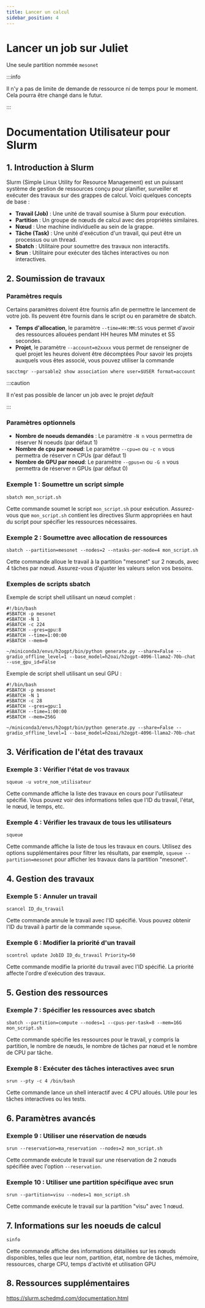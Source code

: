 ```yaml
---
title: Lancer un calcul
sidebar_position: 4
---
```


# Lancer un job sur Juliet

Une seule partition nommée `mesonet`

:::info

Il n'y a pas de limite de demande de ressource ni de temps pour le moment. Cela pourra être changé dans le futur.

:::

# Documentation Utilisateur pour Slurm

## 1. Introduction à Slurm

Slurm (Simple Linux Utility for Resource Management) est un puissant système de gestion de ressources conçu pour planifier, surveiller et exécuter des travaux sur des grappes de calcul. Voici quelques concepts de base :

- **Travail (Job)** : Une unité de travail soumise à Slurm pour exécution.
- **Partition** : Un groupe de nœuds de calcul avec des propriétés similaires.
- **Nœud** : Une machine individuelle au sein de la grappe.
- **Tâche (Task)** : Une unité d'exécution d'un travail, qui peut être un processus ou un thread.
- **Sbatch** : Utilitaire pour soumettre des travaux non interactifs.
- **Srun** : Utilitaire pour exécuter des tâches interactives ou non interactives.


## 2. Soumission de travaux

### Paramètres requis

Certains paramètres doivent être fournis afin de permettre le lancement de votre job. Ils peuvent être fournis dans le script ou en paramètre de sbatch.

- **Temps d'allocation**, le paramètre `--time=HH:MM:SS` vous permet d'avoir des ressources allouées pendant HH heures MM minutes et SS secondes.
- **Projet**, le paramètre `--account=m2xxxx` vous permet de renseigner de quel projet les heures doivent être décomptées
    Pour savoir les projets auxquels vous êtes associé, vous pouvez utiliser la commande 
```
sacctmgr --parsable2 show association where user=$USER format=account
```

:::caution

Il n'est pas possible de lancer un job avec le projet *default*

:::


### Paramètres optionnels

- **Nombre de noeuds demandés** : Le paramètre `-N n` vous permettra de réserver N noeuds (par défaut 1)
- **Nombre de cpu par noeud**: Le paramètre `--cpu=n` ou `-c n` vous permettra de réserver n CPUs (par défaut 1)
- **Nombre de GPU par noeud**: Le paramètre `--gpus=n` ou `-G n` vous permettra de réserver n GPUs (par défaut 0)

### Exemple 1 : Soumettre un script simple

    sbatch mon_script.sh

Cette commande soumet le script `mon_script.sh` pour exécution. Assurez-vous que `mon_script.sh` contient les directives Slurm appropriées en haut du script pour spécifier les ressources nécessaires.

### Exemple 2 : Soumettre avec allocation de ressources

    sbatch --partition=mesonet --nodes=2 --ntasks-per-node=4 mon_script.sh

Cette commande alloue le travail à la partition "mesonet" sur 2 nœuds, avec 4 tâches par nœud. Assurez-vous d'ajuster les valeurs selon vos besoins. 

### Exemples de scripts sbatch
Exemple de script shell utilisant un nœud complet : 

```Shell
#!/bin/bash
#SBATCH -p mesonet 
#SBATCH -N 1
#SBATCH -c 224
#SBATCH --gres=gpu:8 
#SBATCH --time=1:00:00
#SBATCH --mem=0

~/miniconda3/envs/h2ogpt/bin/python generate.py --share=False --gradio_offline_level=1 --base_model=h2oai/h2ogpt-4096-llama2-70b-chat --use_gpu_id=False
```

Exemple de script shell utilisant un seul GPU : 

```Shell
#!/bin/bash
#SBATCH -p mesonet 
#SBATCH -N 1
#SBATCH -c 28
#SBATCH --gres=gpu:1 
#SBATCH --time=1:00:00
#SBATCH --mem=256G

~/miniconda3/envs/h2ogpt/bin/python generate.py --share=False --gradio_offline_level=1 --base_model=h2oai/h2ogpt-4096-llama2-70b-chat
```

## 3. Vérification de l'état des travaux

### Exemple 3 : Vérifier l'état de vos travaux

    squeue -u votre_nom_utilisateur

Cette commande affiche la liste des travaux en cours pour l'utilisateur spécifié. Vous pouvez voir des informations telles que l'ID du travail, l'état, le nœud, le temps, etc. 

### Exemple 4 : Vérifier les travaux de tous les utilisateurs

    squeue

Cette commande affiche la liste de tous les travaux en cours. Utilisez des options supplémentaires pour filtrer les résultats, par exemple, `squeue --partition=mesonet` pour afficher les travaux dans la partition "mesonet".


## 4. Gestion des travaux

### Exemple 5 : Annuler un travail

    scancel ID_du_travail

Cette commande annule le travail avec l'ID spécifié. Vous pouvez obtenir l'ID du travail à partir de la commande `squeue`.

### Exemple 6 : Modifier la priorité d'un travail

    scontrol update JobID ID_du_travail Priority=50

Cette commande modifie la priorité du travail avec l'ID spécifié. La priorité affecte l'ordre d'exécution des travaux.

## 5. Gestion des ressources

### Exemple 7 : Spécifier les ressources avec sbatch

    sbatch --partition=compute --nodes=1 --cpus-per-task=8 --mem=16G mon_script.sh

Cette commande spécifie les ressources pour le travail, y compris la partition, le nombre de nœuds, le nombre de tâches par nœud et le nombre de CPU par tâche.

### Exemple 8 : Exécuter des tâches interactives avec srun

    srun --pty -c 4 /bin/bash

Cette commande lance un shell interactif avec 4 CPU alloués. Utile pour les tâches interactives ou les tests.

## 6. Paramètres avancés

### Exemple 9 : Utiliser une réservation de nœuds

    srun --reservation=ma_reservation --nodes=2 mon_script.sh

Cette commande exécute le travail sur une réservation de 2 nœuds spécifiée avec l'option `--reservation`.

### Exemple 10 : Utiliser une partition spécifique avec srun

    srun --partition=visu --nodes=1 mon_script.sh

Cette commande exécute le travail sur la partition "visu" avec 1 nœud. 


## 7. Informations sur les noeuds de calcul

    sinfo

Cette commande affiche des informations détaillées sur les nœuds disponibles, telles que leur nom, partition, état, nombre de tâches, mémoire, ressources, charge CPU, temps d'activité et utilisation GPU 


## 8. Ressources supplémentaires

https://slurm.schedmd.com/documentation.html

